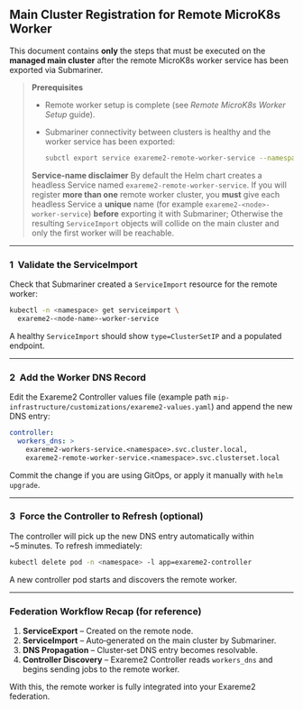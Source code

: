 ## Main Cluster Registration for Remote MicroK8s Worker

This document contains **only** the steps that must be executed on the **managed main cluster** after the remote MicroK8s worker service has been exported via Submariner.

> **Prerequisites**
>
> - Remote worker setup is complete (see *Remote MicroK8s Worker Setup* guide).
>
> - Submariner connectivity between clusters is healthy and the worker service has been exported:
>
>   ```bash
>   subctl export service exareme2-remote-worker-service --namespace <namespace>
>   ```
>
> **Service-name disclaimer**
> By default the Helm chart creates a headless Service named `exareme2-remote-worker-service`.
> If you will register **more than one** remote worker cluster,
> you **must** give each headless Service a **unique** name (for example `exareme2-<node>-worker-service`) **before** exporting it with Submariner;
> Otherwise the resulting `ServiceImport` objects will collide on the main cluster and only the first worker will be reachable.

______________________________________________________________________

### 1  Validate the ServiceImport

Check that Submariner created a `ServiceImport` resource for the remote worker:

```bash
kubectl -n <namespace> get serviceimport \
  exareme2-<node-name>-worker-service
```

A healthy `ServiceImport` should show `type=ClusterSetIP` and a populated endpoint.

______________________________________________________________________

### 2  Add the Worker DNS Record

Edit the Exareme2 Controller values file (example path `mip-infrastructure/customizations/exareme2-values.yaml`) and append the new DNS entry:

```yaml
controller:
  workers_dns: >
    exareme2-workers-service.<namespace>.svc.cluster.local,
    exareme2-remote-worker-service.<namespace>.svc.clusterset.local
```

Commit the change if you are using GitOps, or apply it manually with `helm upgrade`.

______________________________________________________________________

### 3  Force the Controller to Refresh (optional)

The controller will pick up the new DNS entry automatically within ~5 minutes. To refresh immediately:

```bash
kubectl delete pod -n <namespace> -l app=exareme2-controller
```

A new controller pod starts and discovers the remote worker.

______________________________________________________________________

### Federation Workflow Recap (for reference)

1. **ServiceExport** – Created on the remote node.
1. **ServiceImport** – Auto‑generated on the main cluster by Submariner.
1. **DNS Propagation** – Cluster‑set DNS entry becomes resolvable.
1. **Controller Discovery** – Exareme2 Controller reads `workers_dns` and begins sending jobs to the remote worker.

With this, the remote worker is fully integrated into your Exareme2 federation.

